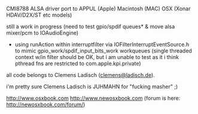 CMI8788 ALSA driver port to APPUL (Apple) Macintosh (MAC) OSX
(Xonar HDAV/D2X/ST etc models)

still a work in progress (need to test gpio/spdif queues* & move alsa mixer/pcm to IOAudioEngine)
* using runAction within interruptfilter via IOFilterInterruptEventSource.h to mimic gpio_work/spdif_input_bits_work workqueues (single threaded context w/in filter should be OK, but i am unable to test as it i think pthread fns are restricted to com.apple.kpi.private)

all code belongs to Clemens Ladisch (clemens@ladisch.de).

i'm pretty sure Clemens Ladisch is JUHMAHN for "fucking masher" ;)

http://www.osxbook.com
http://www.newosxbook.com (forum is here: http://newosxbook.com/forum/)